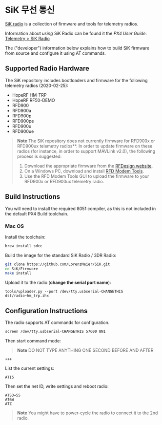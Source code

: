 # SiK 무선 통신

[SiK radio](https://github.com/LorenzMeier/SiK) is a collection of firmware and tools for telemetry radios.

Information about *using* SiK Radio can be found it the *PX4 User Guide*: [Telemetry > SiK Radio](https://docs.px4.io/master/en/telemetry/sik_radio.html)

The ("developer") information below explains how to build SiK firmware from source and configure it using AT commands.

## Supported Radio Hardware

The SiK repository includes bootloaders and firmware for the following telemetry radios (2020-02-25):

- HopeRF HM-TRP
- HopeRF RF50-DEMO
- RFD900
- RFD900a
- RFD900p
- RFD900pe
- RFD900u
- RFD900ue

> **Note** The SiK repository does not currently firmware for RFD900x or RFD900ux telemetry radios**. In order to update firmware on these radios (for instance, in order to support MAVLink v2.0), the following process is suggested:
> 
> 1. Download the appropriate firmware from the [RFDesign website](https://files.rfdesign.com.au/firmware/).
> 2. On a Windows PC, download and install [RFD Modem Tools](https://files.rfdesign.com.au/tools/).
> 3. Use the RFD Modem Tools GUI to upload the firmware to your RFD900x or RFD900ux telemetry radio.

## Build Instructions

You will need to install the required 8051 compiler, as this is not included in the default PX4 Build toolchain.

### Mac OS

Install the toolchain:

```sh
brew install sdcc
```

Build the image for the standard SiK Radio / 3DR Radio:

```sh
git clone https://github.com/LorenzMeier/SiK.git
cd SiK/Firmware
make install
```

Upload it to the radio \(**change the serial port name**\):

    tools/uploader.py --port /dev/tty.usbserial-CHANGETHIS dst/radio~hm_trp.ihx
    

## Configuration Instructions

The radio supports AT commands for configuration.

```sh
screen /dev/tty.usbserial-CHANGETHIS 57600 8N1
```

Then start command mode:

> **Note** DO NOT TYPE ANYTHING ONE SECOND BEFORE AND AFTER

    +++
    

List the current settings:

    ATI5
    

Then set the net ID, write settings and reboot radio:

    ATS3=55
    AT&W
    ATZ
    

> **Note** You might have to power-cycle the radio to connect it to the 2nd radio.
